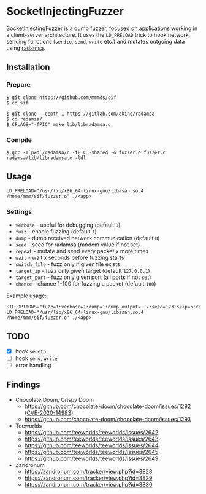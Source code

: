 # SocketInjectingFuzzer

SocketInjectingFuzzer is a dumb fuzzer, focused on applications working in a client-server architecture. It uses the `LD_PRELOAD` trick to hook network sending functions (`sendto`, `send`, `write` etc.) and mutates outgoing data using [radamsa](https://gitlab.com/akihe/radamsa).

## Installation

### Prepare
```
$ git clone https://github.com/mmmds/sif
$ cd sif

$ git clone --depth 1 https://gitlab.com/akihe/radamsa
$ cd radamsa/
$ CFLAGS="-fPIC" make lib/libradamsa.o
```

### Compile
```
$ gcc -I`pwd`/radamsa/c -fPIC -shared -o fuzzer.o fuzzer.c radamsa/lib/libradamsa.o -ldl
```

## Usage
```
LD_PRELOAD="/usr/lib/x86_64-linux-gnu/libasan.so.4 /home/mmm/sif/fuzzer.o" ./<app>
```
### Settings
- `verbose` - useful for debugging (default `0`)
- `fuzz` - enable fuzzing (default `1`)
- `dump` - dump received network communication (default `0`)
- `seed` - seed for radamsa (random value if not set)
- `repeat` - mutate and send every packet x more times
- `wait` - wait x seconds before fuzzing starts
- `switch_file` - fuzz only if given file exists
- `target_ip` - fuzz only given target (default `127.0.0.1`)
- `target_port` - fuzz only given port (all ports if not set)
- `chance` - chance 1-100 for fuzzing a packet (default `100`)

Example usage:
```
SIF_OPTIONS="fuzz=1:verbose=1:dump=1:dump_output=../:seed=123:skip=5:repeat=10:wait=3:switch_file=../1.switch:target_ip=127.0.0.1:target_port=80:chance=50" LD_PRELOAD="/usr/lib/x86_64-linux-gnu/libasan.so.4 /home/mmm/sif/fuzzer.o" ./<app>
```

## TODO
- [x] hook `sendto`
- [ ] hook `send`, `write`
- [ ] error handling

## Findings
- Chocolate Doom, Crispy Doom
  - https://github.com/chocolate-doom/chocolate-doom/issues/1292 ([CVE-2020-14983](https://cve.mitre.org/cgi-bin/cvename.cgi?name=CVE-2020-14983))
  - https://github.com/chocolate-doom/chocolate-doom/issues/1293
- Teeworlds
  - https://github.com/teeworlds/teeworlds/issues/2642
  - https://github.com/teeworlds/teeworlds/issues/2643
  - https://github.com/teeworlds/teeworlds/issues/2644
  - https://github.com/teeworlds/teeworlds/issues/2645
  - https://github.com/teeworlds/teeworlds/issues/2649
- Zandronum
  - https://zandronum.com/tracker/view.php?id=3828
  - https://zandronum.com/tracker/view.php?id=3829
  - https://zandronum.com/tracker/view.php?id=3830
